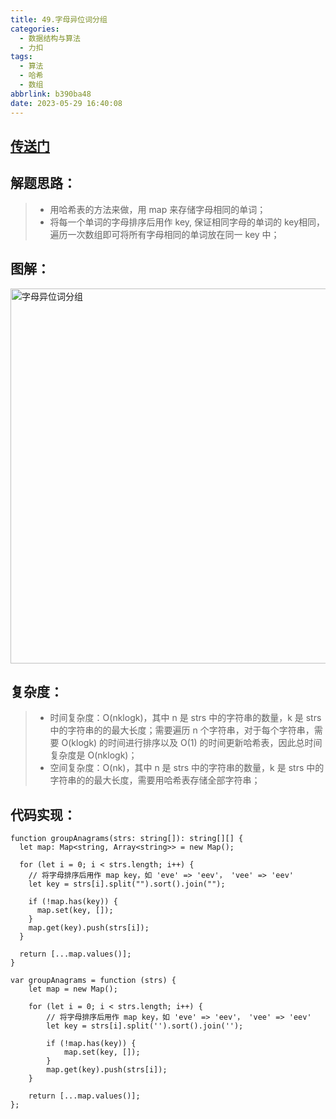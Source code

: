 ```yaml
---
title: 49.字母异位词分组
categories:
  - 数据结构与算法
  - 力扣
tags:
  - 算法
  - 哈希
  - 数组
abbrlink: b390ba48
date: 2023-05-29 16:40:08
---
```


## [传送门](https://leetcode.cn/problems/group-anagrams/)

## 解题思路：
>- 用哈希表的方法来做，用 map 来存储字母相同的单词；
>- 将每一个单词的字母排序后用作 key, 保证相同字母的单词的 key相同，遍历一次数组即可将所有字母相同的单词放在同一 key 中；

## 图解：
<img src="字母异位词分组.jpg" width="600px" height="auto" class="lazy-load" title="字母异位词分组"/>

## 复杂度：
>- 时间复杂度：O(nklogk)，其中 n 是 strs 中的字符串的数量，k 是 strs 中的字符串的的最大长度；需要遍历 n 个字符串，对于每个字符串，需要 O(klogk) 的时间进行排序以及 O(1) 的时间更新哈希表，因此总时间复杂度是 O(nklogk)；
>- 空间复杂度：O(nk)，其中 n 是 strs 中的字符串的数量，k 是 strs 中的字符串的的最大长度，需要用哈希表存储全部字符串；

## 代码实现：
```TS
function groupAnagrams(strs: string[]): string[][] {
  let map: Map<string, Array<string>> = new Map();

  for (let i = 0; i < strs.length; i++) {
    // 将字母排序后用作 map key，如 'eve' => 'eev'， 'vee' => 'eev'
    let key = strs[i].split("").sort().join("");

    if (!map.has(key)) {
      map.set(key, []);
    }
    map.get(key).push(strs[i]);
  }

  return [...map.values()];
}
```
```JS
var groupAnagrams = function (strs) {
    let map = new Map();

    for (let i = 0; i < strs.length; i++) {
        // 将字母排序后用作 map key，如 'eve' => 'eev'， 'vee' => 'eev'
        let key = strs[i].split('').sort().join('');

        if (!map.has(key)) {
            map.set(key, []);
        }
        map.get(key).push(strs[i]);
    }

    return [...map.values()];
};
```
